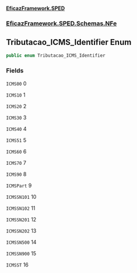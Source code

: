 #### [EficazFramework.SPED](EficazFrameworkSPED.md 'EficazFramework SPED')
### [EficazFramework.SPED.Schemas.NFe](EficazFramework.SPED.Schemas.NFe.md 'EficazFramework.SPED.Schemas.NFe')

## Tributacao_ICMS_Identifier Enum

```csharp
public enum Tributacao_ICMS_Identifier
```
### Fields

<a name='EficazFramework.SPED.Schemas.NFe.Tributacao_ICMS_Identifier.ICMS00'></a>

`ICMS00` 0

<a name='EficazFramework.SPED.Schemas.NFe.Tributacao_ICMS_Identifier.ICMS10'></a>

`ICMS10` 1

<a name='EficazFramework.SPED.Schemas.NFe.Tributacao_ICMS_Identifier.ICMS20'></a>

`ICMS20` 2

<a name='EficazFramework.SPED.Schemas.NFe.Tributacao_ICMS_Identifier.ICMS30'></a>

`ICMS30` 3

<a name='EficazFramework.SPED.Schemas.NFe.Tributacao_ICMS_Identifier.ICMS40'></a>

`ICMS40` 4

<a name='EficazFramework.SPED.Schemas.NFe.Tributacao_ICMS_Identifier.ICMS51'></a>

`ICMS51` 5

<a name='EficazFramework.SPED.Schemas.NFe.Tributacao_ICMS_Identifier.ICMS60'></a>

`ICMS60` 6

<a name='EficazFramework.SPED.Schemas.NFe.Tributacao_ICMS_Identifier.ICMS70'></a>

`ICMS70` 7

<a name='EficazFramework.SPED.Schemas.NFe.Tributacao_ICMS_Identifier.ICMS90'></a>

`ICMS90` 8

<a name='EficazFramework.SPED.Schemas.NFe.Tributacao_ICMS_Identifier.ICMSPart'></a>

`ICMSPart` 9

<a name='EficazFramework.SPED.Schemas.NFe.Tributacao_ICMS_Identifier.ICMSSN101'></a>

`ICMSSN101` 10

<a name='EficazFramework.SPED.Schemas.NFe.Tributacao_ICMS_Identifier.ICMSSN102'></a>

`ICMSSN102` 11

<a name='EficazFramework.SPED.Schemas.NFe.Tributacao_ICMS_Identifier.ICMSSN201'></a>

`ICMSSN201` 12

<a name='EficazFramework.SPED.Schemas.NFe.Tributacao_ICMS_Identifier.ICMSSN202'></a>

`ICMSSN202` 13

<a name='EficazFramework.SPED.Schemas.NFe.Tributacao_ICMS_Identifier.ICMSSN500'></a>

`ICMSSN500` 14

<a name='EficazFramework.SPED.Schemas.NFe.Tributacao_ICMS_Identifier.ICMSSN900'></a>

`ICMSSN900` 15

<a name='EficazFramework.SPED.Schemas.NFe.Tributacao_ICMS_Identifier.ICMSST'></a>

`ICMSST` 16